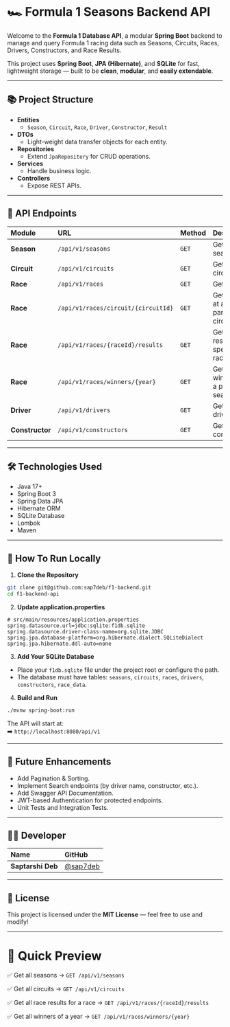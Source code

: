 
# 🏎️ Formula 1 Seasons Backend API

Welcome to the **Formula 1 Database API**, a modular **Spring Boot** backend to manage and query Formula 1 racing data such as Seasons, Circuits, Races, Drivers, Constructors, and Race Results.

This project uses **Spring Boot**, **JPA (Hibernate)**, and **SQLite** for fast, lightweight storage — built to be **clean**, **modular**, and **easily extendable**.

---

## 📚 Project Structure

- **Entities**
    - `Season`, `Circuit`, `Race`, `Driver`, `Constructor`, `Result`
- **DTOs**
    - Light-weight data transfer objects for each entity.
- **Repositories**
    - Extend `JpaRepository` for CRUD operations.
- **Services**
    - Handle business logic.
- **Controllers**
    - Expose REST APIs.

---

## 🚀 API Endpoints

| Module | URL | Method | Description |
|:-------|:----|:-------|:------------|
| **Season** | `/api/v1/seasons` | `GET` | Get all F1 seasons |
| **Circuit** | `/api/v1/circuits` | `GET` | Get all circuits |
| **Race** | `/api/v1/races` | `GET` | Get all races |
| **Race** | `/api/v1/races/circuit/{circuitId}` | `GET` | Get all races at a particular circuit |
| **Race** | `/api/v1/races/{raceId}/results` | `GET` | Get race results for a specific race |
| **Race** | `/api/v1/races/winners/{year}` | `GET` | Get all race winners for a particular season |
| **Driver** | `/api/v1/drivers` | `GET` | Get all drivers |
| **Constructor** | `/api/v1/constructors` | `GET` | Get all constructors |

---

## 🛠️ Technologies Used

- Java 17+
- Spring Boot 3
- Spring Data JPA
- Hibernate ORM
- SQLite Database
- Lombok
- Maven

---

## 🧩 How To Run Locally

1. **Clone the Repository**

```bash
git clone git@github.com:sap7deb/f1-backend.git
cd f1-backend-api
```

2. **Update application.properties**

```properties
# src/main/resources/application.properties
spring.datasource.url=jdbc:sqlite:f1db.sqlite
spring.datasource.driver-class-name=org.sqlite.JDBC
spring.jpa.database-platform=org.hibernate.dialect.SQLiteDialect
spring.jpa.hibernate.ddl-auto=none
```

3. **Add Your SQLite Database**

- Place your `f1db.sqlite` file under the project root or configure the path.
- The database must have tables: `seasons`, `circuits`, `races`, `drivers`, `constructors`, `race_data`.

4. **Build and Run**

```bash
./mvnw spring-boot:run
```

The API will start at:  
➡️ `http://localhost:8080/api/v1`

---

## 🧹 Future Enhancements

- Add Pagination & Sorting.
- Implement Search endpoints (by driver name, constructor, etc.).
- Add Swagger API Documentation.
- JWT-based Authentication for protected endpoints.
- Unit Tests and Integration Tests.

---

## 👨‍💻 Developer

| Name              | GitHub |
|:------------------|:-------|
| **Saptarshi Deb** | [@sap7deb](https://github.com/sap7deb) |

---

## 📜 License

This project is licensed under the **MIT License** — feel free to use and modify!

---

# 📣 Quick Preview

✅ Get all seasons → `GET /api/v1/seasons`

✅ Get all circuits → `GET /api/v1/circuits`

✅ Get all race results for a race → `GET /api/v1/races/{raceId}/results`

✅ Get all winners of a year → `GET /api/v1/races/winners/{year}`

